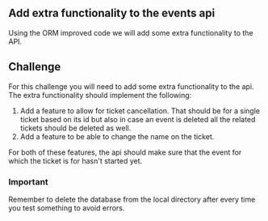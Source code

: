 ## Add extra functionality to the events api

Using the ORM improved code we will add some extra functionality to the API.

## Challenge

For this challenge you will need to add some extra functionality to the api. The extra functionality should
implement the following:

1. Add a feature to allow for ticket cancellation. That should be for a single ticket based on its id but also
   in case an event is deleted all the related tickets should be deleted as well.
2. Add a feature to be able to change the name on the ticket.

For both of these features, the api should make sure that the event for which the ticket is for hasn't started yet.

### Important

Remember to delete the database from the local directory after every time you test something to avoid errors.

